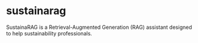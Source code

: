 # sustainarag
SustainaRAG is a Retrieval-Augmented Generation (RAG) assistant designed to help sustainability professionals.

